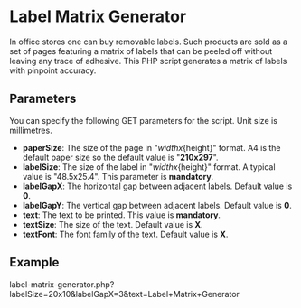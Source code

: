 Label Matrix Generator
======================

In office stores one can buy removable labels.  Such products are sold as a set of pages featuring a matrix of labels that can be peeled off without leaving any trace of adhesive.  This PHP script generates a matrix of labels with pinpoint accuracy.

Parameters
----------

You can specify the following GET parameters for the script.  Unit size is millimetres.

* __paperSize__: The size of the page in "${width}x${height}" format.  A4 is the default paper size so the default value is "__210x297__".
* __labelSize__: The size of the label in "${width}x${height}" format.  A typical value is "48.5x25.4".  This parameter is __mandatory__.
* __labelGapX__: The horizontal gap between adjacent labels.  Default value is __0__.
* __labelGapY__: The vertical gap between adjacent labels.  Default value is __0__.
* __text__: The text to be printed.  This value is __mandatory__.
* __textSize__: The size of the text.  Default value is __X__.
* __textFont__: The font family of the text.  Default value is __X__.

Example
-------

label-matrix-generator.php?labelSize=20x10&labelGapX=3&text=Label+Matrix+Generator
